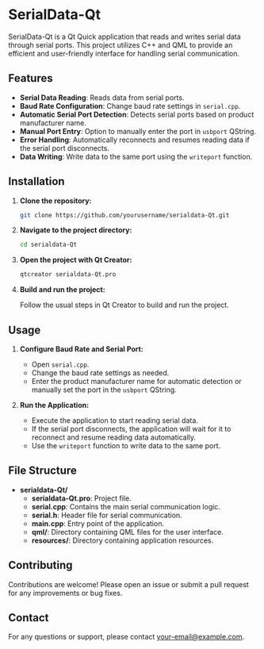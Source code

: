 # SerialData-Qt

SerialData-Qt is a Qt Quick application that reads and writes serial data through serial ports. This project utilizes C++ and QML to provide an efficient and user-friendly interface for handling serial communication.

## Features

- **Serial Data Reading**: Reads data from serial ports.
- **Baud Rate Configuration**: Change baud rate settings in `serial.cpp`.
- **Automatic Serial Port Detection**: Detects serial ports based on product manufacturer name.
- **Manual Port Entry**: Option to manually enter the port in `usbport` QString.
- **Error Handling**: Automatically reconnects and resumes reading data if the serial port disconnects.
- **Data Writing**: Write data to the same port using the `writeport` function.

## Installation

1. **Clone the repository:**

    ```sh
    git clone https://github.com/yourusername/serialdata-Qt.git
    ```

2. **Navigate to the project directory:**

    ```sh
    cd serialdata-Qt
    ```

3. **Open the project with Qt Creator:**

    ```sh
    qtcreator serialdata-Qt.pro
    ```

4. **Build and run the project:**

    Follow the usual steps in Qt Creator to build and run the project.

## Usage

1. **Configure Baud Rate and Serial Port:**

    - Open `serial.cpp`.
    - Change the baud rate settings as needed.
    - Enter the product manufacturer name for automatic detection or manually set the port in the `usbport` QString.

2. **Run the Application:**

    - Execute the application to start reading serial data.
    - If the serial port disconnects, the application will wait for it to reconnect and resume reading data automatically.
    - Use the `writeport` function to write data to the same port.

## File Structure

- **serialdata-Qt/**
  - **serialdata-Qt.pro**: Project file.
  - **serial.cpp**: Contains the main serial communication logic.
  - **serial.h**: Header file for serial communication.
  - **main.cpp**: Entry point of the application.
  - **qml/**: Directory containing QML files for the user interface.
  - **resources/**: Directory containing application resources.

## Contributing

Contributions are welcome! Please open an issue or submit a pull request for any improvements or bug fixes.

## Contact

For any questions or support, please contact [your-email@example.com](mailto:your-email@example.com).



